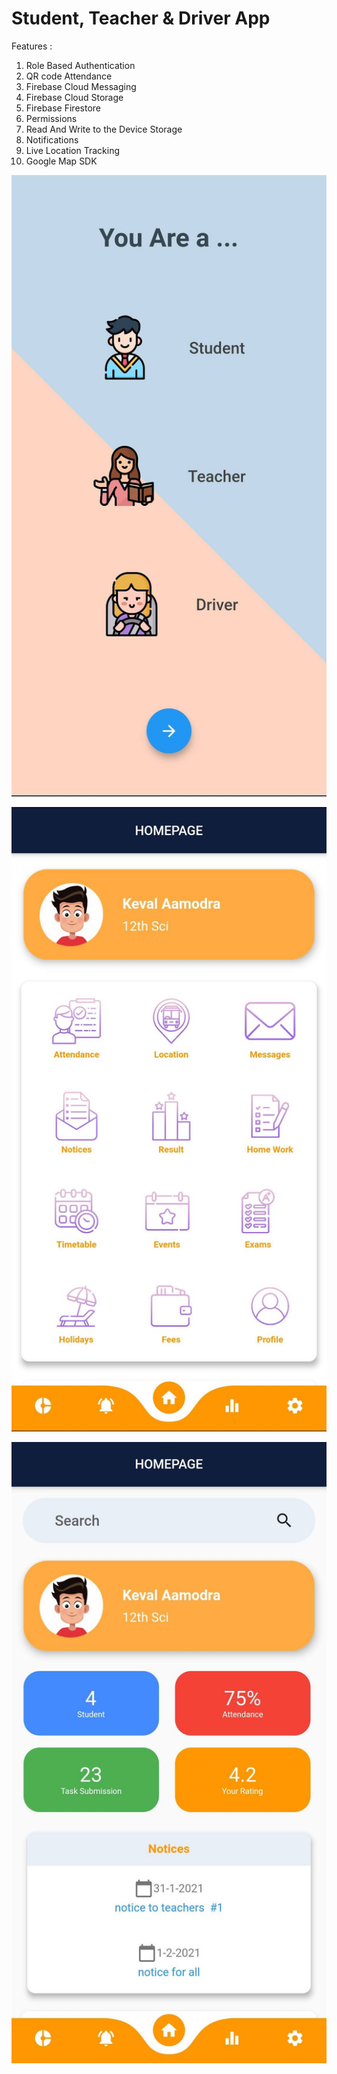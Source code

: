 # Student, Teacher & Driver App

Features :

1. Role Based Authentication
2. QR code Attendance
3. Firebase Cloud Messaging
4. Firebase Cloud Storage
5. Firebase Firestore
6. Permissions
7. Read And Write to the Device Storage
8. Notifications
9. Live Location Tracking
10. Google Map SDK

![alt text](https://github.com/patelkeval936/Student-Teacher-And-Driver-App/blob/master/Role.jpg?raw=true)

![alt text](https://github.com/patelkeval936/Student-Teacher-And-Driver-App/blob/master/Student.jpg?raw=true)

![alt text](https://github.com/patelkeval936/Student-Teacher-And-Driver-App/blob/master/Teacher.jpg?raw=true)
